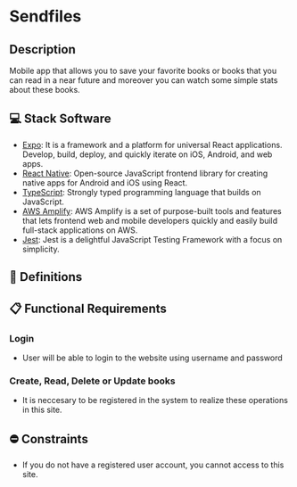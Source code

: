 # Sendfiles

## Description

Mobile app that allows you to save your favorite books or books that you can read in a near future and moreover you can watch some simple stats about these books.

## 💻 Stack Software

- [Expo](https://docs.expo.dev/): It is a framework and a platform for universal React applications. Develop, build, deploy, and quickly iterate on iOS, Android, and web apps.
- [React Native](https://reactnative.dev/): Open-source JavaScript frontend library for creating native apps for Android and iOS using React.
- [TypeScript](https://www.typescriptlang.org/): Strongly typed programming language that builds on JavaScript.
- [AWS Amplify](https://aws.amazon.com/es/amplify/): AWS Amplify is a set of purpose-built tools and features that lets frontend web and mobile developers quickly and easily build full-stack applications on AWS.
- [Jest](https://jestjs.io/): Jest is a delightful JavaScript Testing Framework with a focus on simplicity.

## 📕 Definitions

## 📋 Functional Requirements

### Login

- User will be able to login to the website using username and password

### Create, Read, Delete or Update books

- It is neccesary to be registered in the system to realize these operations in this site.

## ⛔ Constraints

- If you do not have a registered user account, you cannot access to this site.
